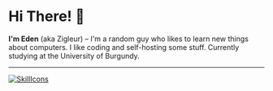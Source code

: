 # Hi There! 👋

**I'm Eden** (aka Zigleur) – I'm a random guy who likes to learn new things about computers. I like coding and self-hosting some stuff. Currently studying at the University of Burgundy.

---
[![SkillIcons](https://skillicons.dev/icons?i=cs,js,ts,react,tailwind,mysql,docker,linux)](https://skillicons.dev)<br/>
